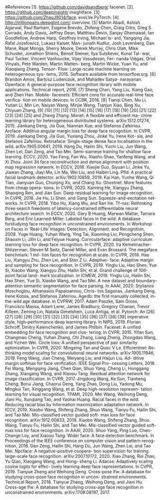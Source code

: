 #References
[1]. https://github.com/davidsandberg/
facenet.
[2]. https://github.com/deepinsight/
insightface.
[3] https://github.com/ZhaoJ9014/face.
evoLVe.PyTorch.
[4] http://trillionpairs.deepglint.com/
overview.
[5] Martı́n Abadi, Ashish Agarwal, Paul Barham, Eugene
Brevdo, Zhifeng Chen, Craig Citro, Greg S. Corrado, Andy
Davis, Jeffrey Dean, Matthieu Devin, Sanjay Ghemawat,
Ian Goodfellow, Andrew Harp, Geoffrey Irving, Michael Is-
ard, Yangqing Jia, Rafal Jozefowicz, Lukasz Kaiser, Man-
junath Kudlur, Josh Levenberg, Dan Mané, Rajat Monga,
Sherry Moore, Derek Murray, Chris Olah, Mike Schuster,
Jonathon Shlens, Benoit Steiner, Ilya Sutskever, Kunal Tal-
war, Paul Tucker, Vincent Vanhoucke, Vijay Vasudevan, Fer-
nanda Viégas, Oriol Vinyals, Pete Warden, Martin Watten-
berg, Martin Wicke, Yuan Yu, and Xiaoqiang Zheng. Tensor-
Flow: Large-scale machine learning on heterogeneous sys-
tems, 2015. Software available from tensorflow.org.
[6] Brandon Amos, Bartosz Ludwiczuk, and Mahadev Satya-
narayanan. Openface: A general-purpose face recognition
library with mobile applications. Technical report, 2016.
[7] Sheng Chen, Yang Liu, Xiang Gao, and Zhen Han. Mobile-
facenets: Efficient cnns for accurate real-time face verifica-
tion on mobile devices. In CCBR, 2018.
[8] Tianqi Chen, Mu Li, Yutian Li, Min Lin, Naiyan Wang,
Minjie Wang, Tianjun Xiao, Bing Xu, Chiyuan Zhang,
[9]
[10]
[11]
[12]
[13]
[14]
[15]
[16]
[17]
[18]
[19]
[20]
[21]
[22]
[23]
[24]
[25]
and Zheng Zhang. Mxnet: A flexible and efficient ma-
chine learning library for heterogeneous distributed systems.
arXiv:1512.01274, 2015.
Jiankang Deng, Jia Guo, Niannan Xue, and Stefanos
Zafeiriou. Arcface: Additive angular margin loss for deep
face recognition. In CVPR, 2019.
Jiankang Deng, Jia Guo, Yuxiang Zhou, Jinke Yu, Irene Kot-
sia, and Stefanos Zafeiriou. Retinaface: Single-stage dense
face localisation in the wild. arXiv:1905.00641, 2019.
Hang Du, Hailin Shi, Yuchi Liu, Jun Wang, Zhen Lei, Dan
Zeng, and Tao Mei. Semi-siamese training for shallow face
learning. ECCV, 2020.
Yao Feng, Fan Wu, Xiaohu Shao, Yanfeng Wang, and Xi
Zhou. Joint 3d face reconstruction and dense alignment with
position map regression network. In ECCV, 2018.
Xiaojie Guo, Siyuan Li, Jinke Yu, Jiawan Zhang, Jiayi Ma,
Lin Ma, Wei Liu, and Haibin Ling. Pfld: A practical facial
landmark detector. arXiv:1902.10859, 2019.
Kai Han, Yunhe Wang, Qi Tian, Jianyuan Guo, Chunjing Xu,
and Chang Xu. Ghostnet: More features from cheap opera-
tions. In CVPR, 2020.
Kaiming He, Xiangyu Zhang, Shaoqing Ren, and Jian Sun.
Deep residual learning for image recognition. In CVPR,
2016.
Jie Hu, Li Shen, and Gang Sun. Squeeze-and-excitation net-
works. In CVPR, 2018.
Yibo Hu, Xiang Wu, and Ran He. Tf-nas: Rethinking three
search freedoms of latency-constrained differentiable neural
architecture search. In ECCV, 2020.
Gary B Huang, Marwan Mattar, Tamara Berg, and Eric
Learned-Miller. Labeled faces in the wild: A database
forstudying face recognition in unconstrained environments.
In Workshop on Faces in ’Real-Life’ Images: Detection,
Alignment, and Recognition, 2008.
Yuge Huang, Yuhan Wang, Ying Tai, Xiaoming Liu,
Pengcheng Shen, Shaoxin Li, Jilin Li, and Feiyue Huang.
Curricularface: adaptive curriculum learning loss for deep
face recognition. In CVPR, 2020.
Ira Kemelmacher-Shlizerman, Steven M Seitz, Daniel
Miller, and Evan Brossard. The megaface benchmark: 1 mil-
lion faces for recognition at scale. In CVPR, 2016.
Hao Liu, Xiangyu Zhu, Zhen Lei, and Stan Z Li. Adaptive-
face: Adaptive margin and sampling for face recognition. In
CVPR, 2019.
Yinglu Liu, Hao Shen, Yue Si, Xiaobo Wang, Xiangyu Zhu,
Hailin Shi, et al. Grand challenge of 106-point facial land-
mark localization. In ICMEW, 2019.
Yinglu Liu, Hailin Shi, Hao Shen, Yue Si, Xiaobo Wang, and
Tao Mei. A new dataset and boundary-attention semantic
segmentation for face parsing. In AAAI, 2020.
Stylianos Moschoglou, Athanasios Papaioannou, Chris-
tos Sagonas, Jiankang Deng, Irene Kotsia, and Stefanos
Zafeiriou. Agedb: the first manually collected, in-the-wild
age database. In CVPRW, 2017.
Adam Paszke, Sam Gross, Francisco Massa, Adam Lerer,
James Bradbury, Gregory Chanan, Trevor Killeen, Zeming
Lin, Natalia Gimelshein, Luca Antiga, et al. Pytorch: An
[26]
[27]
[28]
[29]
[30]
[31]
[32]
[33]
[34]
[35]
[36]
[37]
[38]
[39]
imperative style, high-performance deep learning library. In
NIPS, 2019.
Florian Schroff, Dmitry Kalenichenko, and James Philbin.
Facenet: A unified embedding for face recognition and clus-
tering. In CVPR, 2015.
Yifan Sun, Changmao Cheng, Yuhan Zhang, Chi Zhang,
Liang Zheng, Zhongdao Wang, and Yichen Wei. Circle
loss: A unified perspective of pair similarity optimization.
In CVPR, 2020.
Mingxing Tan and Quoc V Le.
Efficientnet: Re-
thinking model scaling for convolutional neural networks.
arXiv:1905.11946, 2019.
Feng Wang, Jian Cheng, Weiyang Liu, and Haijun Liu. Ad-
ditive margin softmax for face verification. IEEE Signal Pro-
cessing Letters, 2018.
Fei Wang, Mengqing Jiang, Chen Qian, Shuo Yang, Cheng
Li, Honggang Zhang, Xiaogang Wang, and Xiaoou Tang.
Residual attention network for image classification. In
CVPR, 2017.
Jingdong Wang, Ke Sun, Tianheng Cheng, Borui Jiang,
Chaorui Deng, Yang Zhao, Dong Liu, Yadong Mu, Mingkui
Tan, Xinggang Wang, et al. Deep high-resolution represen-
tation learning for visual recognition. TPAMI, 2020.
Mei Wang, Weihong Deng, Jiani Hu, Xunqiang Tao, and
Yaohai Huang. Racial faces in the wild: Reducing racial bias
by information maximization adaptation network. In ICCV,
2019.
Xiaobo Wang, Shifeng Zhang, Shuo Wang, Tianyu Fu,
Hailin Shi, and Tao Mei. Mis-classified vector guided soft-
max loss for face recognition. arXiv:1912.00833, 2019.
Xiaobo Wang, Shifeng Zhang, Shuo Wang, Tianyu Fu,
Hailin Shi, and Tao Mei. Mis-classified vector guided soft-
max loss for face recognition. In AAAI, 2020.
Shuo Yang, Ping Luo, Chen-Change Loy, and Xiaoou Tang.
Wider face: A face detection benchmark. In Proceedings of
the IEEE conference on computer vision and pattern recog-
nition, 2016.
Dan Zeng, Hailin Shi, Hang Du, Jun Wang, Zhen Lei,
and Tao Mei. Npcface: A negative-positive coopera-
tion supervision for training large-scale face recognition.
arXiv:2007.10172, 2020.
Xiao Zhang, Rui Zhao, Yu Qiao, Xiaogang Wang, and Hong-
sheng Li. Adacos: Adaptively scaling cosine logits for effec-
tively learning deep face representations. In CVPR, 2019.
Tianyue Zheng and Weihong Deng. Cross-pose lfw: A
database for studying cross-pose face recognition in uncon-
strained environments. Technical Report, 2018.
Tianyue Zheng, Weihong Deng, and Jiani Hu. Cross-age
lfw: A database for studying cross-age face recognition in
unconstrained environments. arXiv:1708.08197, 2017.